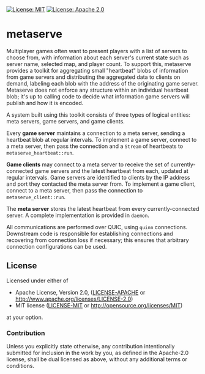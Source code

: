 [![License: MIT](https://img.shields.io/badge/License-MIT-blue.svg)](LICENSE-MIT)
[![License: Apache 2.0](https://img.shields.io/badge/License-Apache%202.0-blue.svg)](LICENSE-APACHE)

# metaserve

Multiplayer games often want to present players with a list of servers to choose from, with information about each
server's current state such as server name, selected map, and player count. To support this, metaserve provides a
toolkit for aggregating small "heartbeat" blobs of information from game servers and distributing the aggregated data to
clients on demand, labeling each blob with the address of the originating game server. Metaserve does not enforce any
structure within an individual heartbeat blob; it's up to calling code to decide what information game servers will
publish and how it is encoded.

A system built using this toolkit consists of three types of logical entities: meta servers, game servers, and game
clients.

Every **game server** maintains a connection to a meta server, sending a heartbeat blob at regular intervals. To
implement a game server, connect to a meta server, then pass the connection and a `Stream` of heartbeats to
`metaserve_heartbeat::run`.

**Game clients** may connect to a meta server to receive the set of currently-connected game servers and the latest
heartbeat from each, updated at regular intervals. Game servers are identified to clients by the IP address and port
they contacted the meta server from. To implement a game client, connect to a meta server, then pass the connection
to `metaserve_client::run`.

The **meta server** stores the latest heartbeat from every currently-connected server. A complete implementation is
provided in `daemon`.

All communications are performed over QUIC, using `quinn` connections. Downstream code is responsible for
establishing connections and recovering from connection loss if necessary; this ensures that arbitrary connection
configurations can be used.

## License

Licensed under either of

 * Apache License, Version 2.0, ([LICENSE-APACHE](LICENSE-APACHE) or http://www.apache.org/licenses/LICENSE-2.0)
 * MIT license ([LICENSE-MIT](LICENSE-MIT) or http://opensource.org/licenses/MIT)

at your option.

### Contribution

Unless you explicitly state otherwise, any contribution intentionally submitted for inclusion in the
work by you, as defined in the Apache-2.0 license, shall be dual licensed as above, without any
additional terms or conditions.
